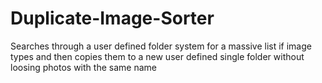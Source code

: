 # Duplicate-Image-Sorter
Searches through a user defined folder system for a massive list if image types and then copies them to a new user defined single folder without loosing photos with the same name
